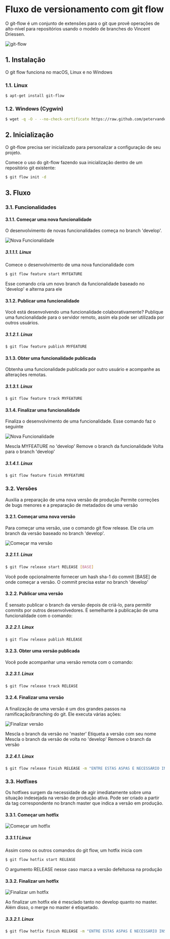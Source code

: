 # Fluxo de versionamento com git flow

O git-flow é um conjunto de extensões para o git que provê operações de alto-nível para repositórios usando o modelo de branches do Vincent Driessen.

![git-flow](git-model@2x.png)




## 1. Instalação
O git flow funciona no macOS, Linux e no Windows

### 1.1. Linux
``` sh
$ apt-get install git-flow
```

### 1.2. Windows (Cygwin)
``` sh
$ wget -q -O - --no-check-certificate https://raw.github.com/petervanderdoes/gitflow-avh/develop/contrib/gitflow-installer.sh install stable | bash
```


## 2. Inicialização
O git-flow precisa ser inicializado para personalizar a configuração de seu projeto.

Comece o uso do git-flow fazendo sua inicialização dentro de um repositório git existente:


``` sh
$ git flow init -d
```


## 3. Fluxo

### 3.1. Funcionalidades

#### 3.1.1. Começar uma nova funcionalidade
O desenvolvimento de novas funcionalidades começa no branch 'develop'.

![Nova Funcionalidade](start-feature.png)

##### 3.1.1.1. Linux

Comece o desenvolvimento de uma nova funcionalidade com

``` sh
$ git flow feature start MYFEATURE
```

Esse comando cria um novo branch da funcionalidade baseado no 'develop' e alterna para ele

#### 3.1.2. Publicar uma funcionalidade
Você está desenvolvendo uma funcionalidade colaborativamente? 
Publique uma funcionalidade para o servidor remoto, assim ela pode ser utilizada por outros usuários.

##### 3.1.2.1. Linux

``` sh
$ git flow feature publish MYFEATURE
```

#### 3.1.3. Obter uma funcionalidade publicada
Obtenha uma funcionalidade publicada por outro usuário e acompanhe as alterações remotas.

##### 3.1.3.1. Linux
``` sh
$ git flow feature track MYFEATURE
```

#### 3.1.4. Finalizar uma funcionalidade
Finaliza o desenvolvimento de uma funcionalidade. Esse comando faz o seguinte

![Nova Funcionalidade](end-feature.png)

Mescla MYFEATURE no 'develop'
Remove o branch da funcionalidade
Volta para o branch 'develop'

##### 3.1.4.1. Linux

``` sh
$ git flow feature finish MYFEATURE
```

### 3.2. Versões
Auxilia a preparação de uma nova versão de produção
Permite correções de bugs menores e a preparação de metadados de uma versão

#### 3.2.1. Começar uma nova versão
Para começar uma versão, use o comando git flow release. Ele
cria um branch da versão baseado no branch 'develop'.

![Começar ma versão](start-release.png)

##### 3.2.1.1. Linux

``` sh
$ git flow release start RELEASE [BASE]
```

Você pode opcionalmente fornecer um hash sha-1 do commit [BASE] de onde começar a versão. O commit precisa estar no branch 'develop'

#### 3.2.2. Publicar uma versão
É sensato publicar o branch da versão depois de criá-lo, para permitir commits por outros desenvolvedores. É semelhante à publicação de uma funcionalidade com o comando:

##### 3.2.2.1. Linux

``` sh
$ git flow release publish RELEASE
```

#### 3.2.3. Obter uma versão publicada
Você pode acompanhar uma versão remota com o comando:

##### 3.2.3.1. Linux

``` sh
$ git flow release track RELEASE
```

#### 3.2.4. Finalizar uma versão
A finalização de uma versão é um dos grandes passos na ramificação/branching do git. Ele executa várias ações:

![Finalizar versão](end-release.png)

Mescla o branch da versão no 'master'
Etiqueta a versão com seu nome
Mescla o branch da versão de volta no 'develop'
Remove o branch da versão

##### 3.2.4.1. Linux

``` sh
$ git flow release finish RELEASE -m "ENTRE ESTAS ASPAS É NECESSÁRIO INSERIR UMA MSG PARA SER ASSOCIADA A TAG CRIADA"
```


### 3.3. Hotfixes
Os hotfixes surgem da necessidade de agir imediatamente sobre uma situação indesejada na versão de produção ativa.
Pode ser criado a partir da tag correspondente no branch master que indica a versão em produção.

#### 3.3.1. Começar um hotfix

![Começar um hotfix](start-hotfix.png)

##### 3.3.1.1 Linux

Assim como os outros comandos do git flow, um hotfix inicia com

``` sh
$ git flow hotfix start RELEASE
```
O argumento RELEASE nesse caso marca a versão defeituosa na produção


#### 3.3.2. Finalizar um hotfix
![Finalizar um hotfix](end-hotfix.png)

Ao finalizar um hotfix ele é mesclado tanto no develop quanto no master. Além disso, o merge no master é etiquetado.

##### 3.3.2.1. Linux

``` sh
$ git flow hotfix finish RELEASE -m "ENTRE ESTAS ASPAS É NECESSÁRIO INSERIR UMA MSG PARA SER ASSOCIADA A TAG CRIADA"
```
